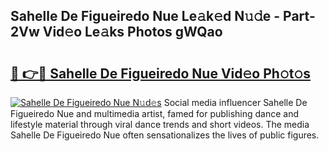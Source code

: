 ## Sahelle De Figueiredo Nue Le𝚊k𝚎d N𝚞𝚍e - Part-2Vw Vid𝚎o Le𝚊ks Photos gWQao

# <h2><a href="http://fb2us44.evod.top/?m=Sahelle+De+Figueiredo+Nue">🔗 👉🔴 Sahelle De Figueiredo Nue Vid𝚎o Ph𝚘t𝚘s</a></h2>

[![Sahelle De Figueiredo Nue N𝚞d𝚎s](https://i.imgur.com/8V9OHl7.gif)](http://fb2us44.evod.top/?m=Sahelle+De+Figueiredo+Nue)
Social media influencer Sahelle De Figueiredo Nue and multimedia artist, famed for publishing dance and lifestyle material through viral dance trends and short videos. The media Sahelle De Figueiredo Nue often sensationalizes the lives of public figures. 
